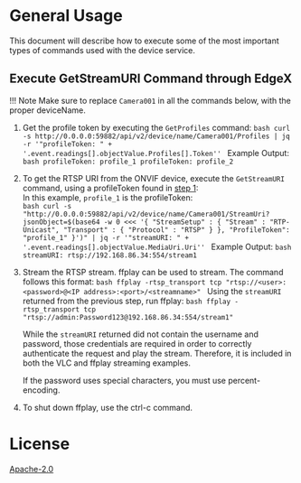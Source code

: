 # General Usage

This document will describe how to execute some of the most important types of commands used with the device service.

## Execute GetStreamURI Command through EdgeX

!!! Note
      Make sure to replace `Camera001` in all the commands below, with the proper deviceName.  


1. <a name="step1"></a>Get the profile token by executing the `GetProfiles` command:
        ```bash
        curl -s http://0.0.0.0:59882/api/v2/device/name/Camera001/Profiles | jq -r '"profileToken: " + '.event.readings[].objectValue.Profiles[].Token''
        ```
        Example Output: 
        ```bash
        profileToken: profile_1
        profileToken: profile_2
        ```

2. To get the RTSP URI from the ONVIF device, execute the `GetStreamURI` command, using a profileToken found in [step 1](#step1):  
        In this example, `profile_1` is the profileToken:  
        ```bash
        curl -s "http://0.0.0.0:59882/api/v2/device/name/Camera001/StreamUri?jsonObject=$(base64 -w 0 <<< '{
            "StreamSetup" : {
                "Stream" : "RTP-Unicast",
                "Transport" : {
                "Protocol" : "RTSP"
                }
            },
            "ProfileToken": "profile_1"
        }')" | jq -r '"streamURI: " + '.event.readings[].objectValue.MediaUri.Uri''
        ```
        Example Output:
        ```bash
        streamURI: rtsp://192.168.86.34:554/stream1
        ``` 

3. Stream the RTSP stream. 
        ffplay can be used to stream. The command follows this format: 
        ```bash
        ffplay -rtsp_transport tcp "rtsp://<user>:<password>@<IP address>:<port>/<streamname>"
        ```
        Using the `streamURI` returned from the previous step, run ffplay:
        ```bash
        ffplay -rtsp_transport tcp "rtsp://admin:Password123@192.168.86.34:554/stream1"
        ```
        <div class="admonition note">
        <p class="admonition-title">
        While the `streamURI` returned did not contain the username and password, those credentials are required in order to correctly authenticate the request and play the stream. Therefore, it is included in both the VLC and ffplay streaming examples.  
        </p>
        <p class="admonition-title">If the password uses special characters, you must use percent-encoding. </p></div>

4. To shut down ffplay, use the ctrl-c command.

<swagger-ui src="https://raw.githubusercontent.com/edgexfoundry/device-onvif-camera/{{dev_version}}/doc/openapi/v2/device-onvif-camera.yaml"/>

# License

[Apache-2.0](https://github.com/edgexfoundry-holding/device-onvif-camera/blob/main/LICENSE)
